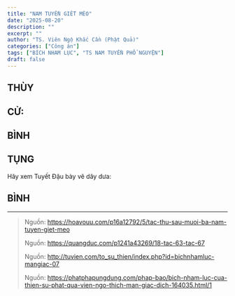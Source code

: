 ```yaml
---
title: "NAM TUYỀN GIẾT MÈO"
date: "2025-08-20"
description: ""
excerpt: ""
author: "TS. Viên Ngộ Khắc Cần (Phật Quả)"
categories: ["Công án"]
tags: ["BÍCH NHAM LỤC", "TS NAM TUYỀN PHỔ NGUYỆN"]
draft: false
---
```


## THÙY

> 

## CỬ:

> 

## BÌNH


## TỤNG

Hãy xem Tuyết Đậu bày vẽ dây dưa:

> 
## BÌNH



***

> Nguồn: https://hoavouu.com/p16a12792/5/tac-thu-sau-muoi-ba-nam-tuyen-giet-meo
>
> Nguồn: https://quangduc.com/p1241a43269/18-tac-63-tac-67
>
> Nguồn: http://tuvien.com/to_su_thien/index.php?id=bichnhamluc-mangiac-07
>
> Nguồn: https://phatphapungdung.com/phap-bao/bich-nham-luc-cua-thien-su-phat-qua-vien-ngo-thich-man-giac-dich-164035.html/1



